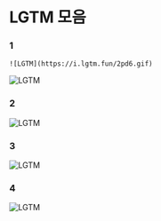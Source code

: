# LGTM 모음

### 1
```
![LGTM](https://i.lgtm.fun/2pd6.gif)
```
![LGTM](https://i.lgtm.fun/2pd6.gif)

### 2
![LGTM](https://i.lgtm.fun/2pb6.png)

### 3
![LGTM](https://i.lgtm.fun/1cvq.gif)

### 4
![LGTM](https://i.lgtm.fun/2oyg.png)
